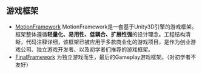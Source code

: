 ## 游戏框架
- [MotionFramework](https://github.com/gmhevinci/MotionFramework) 
MotionFramework是一套基于Unity3D引擎的游戏框架。框架整体遵循**轻量化、易用性、低耦合、扩展性强**的设计理念。工程结构清晰，代码注释详细，该框架已被应用于多款商业化的游戏项目，是作为创业游戏公司、独立游戏开发者、以及初学者们推荐的游戏框架。
- [FinalFramework](https://github.com/jarjin/FinalFramework)
为独立游戏而生，最后的Gameplay游戏框架。（对初学者不友好）
<!--stackedit_data:
eyJoaXN0b3J5IjpbLTIwNTgyOTcxOTVdfQ==
-->